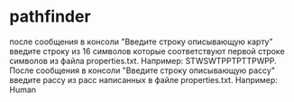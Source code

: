 # pathfinder
после сообщения в консоли "Введите строку описывающую карту" введите строку из 16 символов которые соответствуют первой строке символов из файла properties.txt. 
Например: STWSWTPPTPTTPWPP.
После сообщения в консоли "Введите строку описывающую рассу" введите рассу из расс написанных в файле properties.txt.
Например: Human
